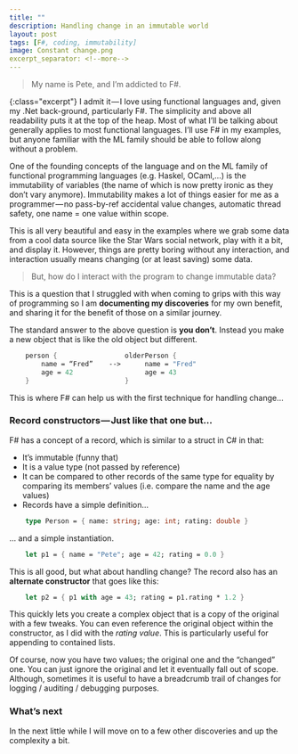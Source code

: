 ```yaml
---
title: ""
description: Handling change in an immutable world
layout: post
tags: [F#, coding, immutability]
image: Constant change.png
excerpt_separator: <!--more-->
---
```


> My name is Pete, and I’m addicted to F#.

{:class="excerpt"}
I admit it — I love using functional languages and, given my .Net back-ground, particularly F#. The simplicity and above all readability puts it at the top of the heap. Most of what I’ll be talking about generally applies to most functional languages. I’ll use F# in my examples, but anyone familiar with the ML family should be able to follow along without a problem.
<!--more-->

One of the founding concepts of the language and on the ML family of functional programming languages (e.g. Haskel, OCaml,…) is the immutability of variables (the name of which is now pretty ironic as they don’t vary anymore). Immutability makes a lot of things easier for me as a programmer — no pass-by-ref accidental value changes, automatic thread safety, one name = one value within scope.

This is all very beautiful and easy in the examples where we grab some data from a cool data source like the Star Wars social network, play with it a bit, and display it. However, things are pretty boring without any interaction, and interaction usually means changing (or at least saving) some data.


> But, how do I interact with the program to change immutable data?

This is a question that I struggled with when coming to grips with this way of programming so I am __documenting my discoveries__ for my own benefit, and sharing it for the benefit of those on a similar journey.

The standard answer to the above question is __you don’t__. Instead you make a new object that is like the old object but different.

```fsharp
    person {                 olderPerson {                 
        name = “Fred”    -->      name = "Fred"
        age = 42                  age = 43
    }                        }
```

This is where F# can help us with the first technique for handling change…

### Record constructors — Just like that one but…

F# has a concept of a record, which is similar to a struct in C# in that:

- It’s immutable (funny that)
- It is a value type (not passed by reference)
- It can be compared to other records of the same type for equality by comparing its members’ values (i.e. compare the name and the age values)
- Records have a simple definition…

```fsharp
    type Person = { name: string; age: int; rating: double }
```

… and a simple instantiation.

```fsharp
    let p1 = { name = "Pete"; age = 42; rating = 0.0 }
```

This is all good, but what about handling change? The record also has an __alternate constructor__ that goes like this:

```fsharp
    let p2 = { p1 with age = 43; rating = p1.rating * 1.2 }
```

This quickly lets you create a complex object that is a copy of the original with a few tweaks. You can even reference the original object within the constructor, as I did with the _rating value_. This is particularly useful for appending to contained lists.

Of course, now you have two values; the original one and the “changed” one. You can just ignore the original and let it eventually fall out of scope. Although, sometimes it is useful to have a breadcrumb trail of changes for logging / auditing / debugging purposes.

### What’s next

In the next little while I will move on to a few other discoveries and up the complexity a bit.